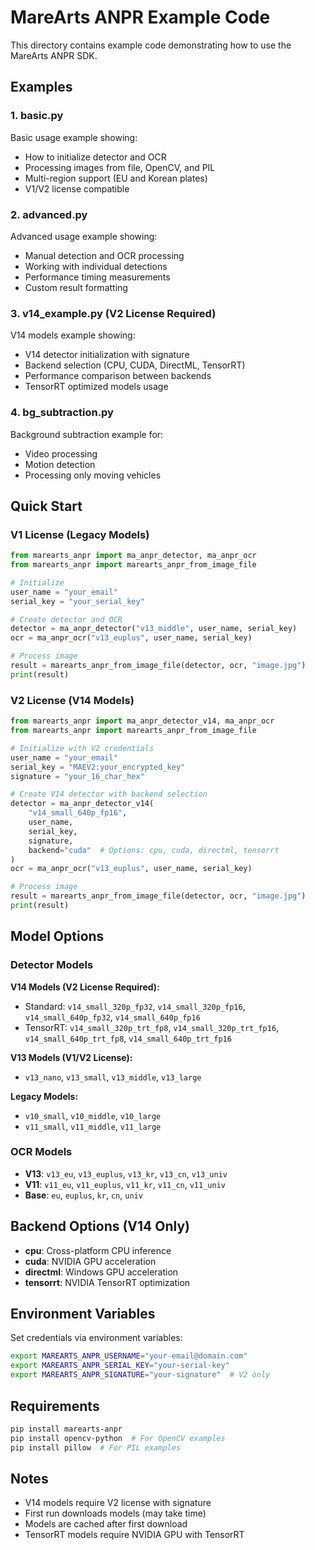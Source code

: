 # MareArts ANPR Example Code

This directory contains example code demonstrating how to use the MareArts ANPR SDK.

## Examples

### 1. basic.py
Basic usage example showing:
- How to initialize detector and OCR
- Processing images from file, OpenCV, and PIL
- Multi-region support (EU and Korean plates)
- V1/V2 license compatible

### 2. advanced.py
Advanced usage example showing:
- Manual detection and OCR processing
- Working with individual detections
- Performance timing measurements
- Custom result formatting

### 3. v14_example.py (V2 License Required)
V14 models example showing:
- V14 detector initialization with signature
- Backend selection (CPU, CUDA, DirectML, TensorRT)
- Performance comparison between backends
- TensorRT optimized models usage

### 4. bg_subtraction.py
Background subtraction example for:
- Video processing
- Motion detection
- Processing only moving vehicles

## Quick Start

### V1 License (Legacy Models)

```python
from marearts_anpr import ma_anpr_detector, ma_anpr_ocr
from marearts_anpr import marearts_anpr_from_image_file

# Initialize
user_name = "your_email"
serial_key = "your_serial_key"

# Create detector and OCR
detector = ma_anpr_detector("v13_middle", user_name, serial_key)
ocr = ma_anpr_ocr("v13_euplus", user_name, serial_key)

# Process image
result = marearts_anpr_from_image_file(detector, ocr, "image.jpg")
print(result)
```

### V2 License (V14 Models)

```python
from marearts_anpr import ma_anpr_detector_v14, ma_anpr_ocr
from marearts_anpr import marearts_anpr_from_image_file

# Initialize with V2 credentials
user_name = "your_email"
serial_key = "MAEV2:your_encrypted_key"
signature = "your_16_char_hex"

# Create V14 detector with backend selection
detector = ma_anpr_detector_v14(
    "v14_small_640p_fp16",
    user_name,
    serial_key,
    signature,
    backend="cuda"  # Options: cpu, cuda, directml, tensorrt
)
ocr = ma_anpr_ocr("v13_euplus", user_name, serial_key)

# Process image
result = marearts_anpr_from_image_file(detector, ocr, "image.jpg")
print(result)
```

## Model Options

### Detector Models

**V14 Models (V2 License Required):**
- Standard: `v14_small_320p_fp32`, `v14_small_320p_fp16`, `v14_small_640p_fp32`, `v14_small_640p_fp16`
- TensorRT: `v14_small_320p_trt_fp8`, `v14_small_320p_trt_fp16`, `v14_small_640p_trt_fp8`, `v14_small_640p_trt_fp16`

**V13 Models (V1/V2 License):**
- `v13_nano`, `v13_small`, `v13_middle`, `v13_large`

**Legacy Models:**
- `v10_small`, `v10_middle`, `v10_large`
- `v11_small`, `v11_middle`, `v11_large`

### OCR Models
- **V13**: `v13_eu`, `v13_euplus`, `v13_kr`, `v13_cn`, `v13_univ`
- **V11**: `v11_eu`, `v11_euplus`, `v11_kr`, `v11_cn`, `v11_univ`
- **Base**: `eu`, `euplus`, `kr`, `cn`, `univ`

## Backend Options (V14 Only)

- **cpu**: Cross-platform CPU inference
- **cuda**: NVIDIA GPU acceleration
- **directml**: Windows GPU acceleration
- **tensorrt**: NVIDIA TensorRT optimization

## Environment Variables

Set credentials via environment variables:

```bash
export MAREARTS_ANPR_USERNAME="your-email@domain.com"
export MAREARTS_ANPR_SERIAL_KEY="your-serial-key"
export MAREARTS_ANPR_SIGNATURE="your-signature"  # V2 only
```

## Requirements

```bash
pip install marearts-anpr
pip install opencv-python  # For OpenCV examples
pip install pillow  # For PIL examples
```

## Notes

- V14 models require V2 license with signature
- First run downloads models (may take time)
- Models are cached after first download
- TensorRT models require NVIDIA GPU with TensorRT